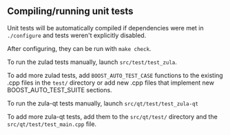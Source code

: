 Compiling/running unit tests
------------------------------------

Unit tests will be automatically compiled if dependencies were met in `./configure`
and tests weren't explicitly disabled.

After configuring, they can be run with `make check`.

To run the zulad tests manually, launch `src/test/test_zula`.

To add more zulad tests, add `BOOST_AUTO_TEST_CASE` functions to the existing
.cpp files in the `test/` directory or add new .cpp files that
implement new BOOST_AUTO_TEST_SUITE sections.

To run the zula-qt tests manually, launch `src/qt/test/test_zula-qt`

To add more zula-qt tests, add them to the `src/qt/test/` directory and
the `src/qt/test/test_main.cpp` file.

